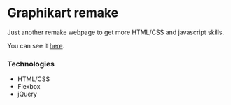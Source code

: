 # Graphikart remake

Just another remake webpage to get more HTML/CSS and javascript skills.

You can see it [here](https://paulpourtout.github.io/graphikart/).

### Technologies
* HTML/CSS
* Flexbox
* jQuery
